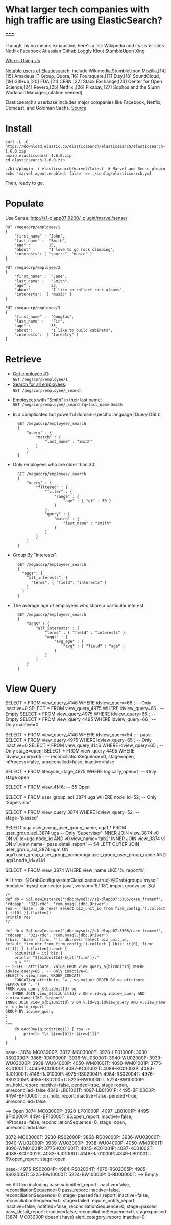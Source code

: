 # What larger tech companies with high traffic are using ElasticSearch? [...](http://www.quora.com/What-larger-tech-companies-with-high-traffic-are-using-ElasticSearch)

Though, by no means exhaustive, here's a list:
Wikipedia and its sister sites
Netflix
Facebook
Atlassian
Github
Loggly
Klout
StumbleUpon
Xing

[Who is Using Us](https://www.elastic.co/use-cases)

[Notable users of Elasticsearch](https://en.wikipedia.org/wiki/Elasticsearch): include Wikimedia,StumbleUpon,Mozilla,[14][15] Amadeus IT Group, Quora,[16] Foursquare,[17] Etsy,[18] SoundCloud,[19] GitHub,[20] FDA,[21] CERN,[22] Stack Exchange,[23] Center for Open Science,[24] Reverb,[25] Netflix.,[26] Pixabay,[27] Sophos and the Slurm Workload Manager.[citation needed]

Elasticsearch’s userbase includes major companies like Facebook, Netflix, Comcast, and Goldman Sachs. [Source](http://venturebeat.com/2014/06/05/elasticsearchs-70m-round-proves-theres-big-money-in-free-software/)


# Install

	curl -L -O https://download.elastic.co/elasticsearch/elasticsearch/elasticsearch-1.6.0.zip
	unzip elasticsearch-1.6.0.zip
	cd elasticsearch-1.6.0.zip

	./bin/plugin -i elasticsearch/marvel/latest  # Marvel and Sense plugin
	echo 'marvel.agent.enabled: false' >> ./config/elasticsearch.yml

Then, ready to go.


# Populate

Use Sense: <http://s1-dlapp07:9200/_plugin/marvel/sense/>

	PUT /megacorp/employee/1
	{
	    "first_name" : "John",
	    "last_name" :  "Smith",
	    "age" :        25,
	    "about" :      "I love to go rock climbing",
	    "interests": [ "sports", "music" ]
	}

	PUT /megacorp/employee/2
	{
	    "first_name" :  "Jane",
	    "last_name" :   "Smith",
	    "age" :         32,
	    "about" :       "I like to collect rock albums",
	    "interests":  [ "music" ]
	}

	PUT /megacorp/employee/3
	{
	    "first_name" :  "Douglas",
	    "last_name" :   "Fir",
	    "age" :         35,
	    "about":        "I like to build cabinets",
	    "interests":  [ "forestry" ]
	}

# Retrieve
* [Get employee #1](http://s1-dlapp07:9200/megacorp/employee/1):   
`GET /megacorp/employee/1`
* [Search for all employees](http://s1-dlapp07:9200/megacorp/employee/_search):  
`GET /megacorp/employee/_search`
- [Employees with “Smith” in their last name](http://s1-dlapp07:9200/megacorp/employee/_search?q=last_name:Smith):  
`GET /megacorp/employee/_search?q=last_name:Smith`
- In a complicated but powerful domain-specific language (Query DSL):

		GET /megacorp/employee/_search
		{
		    "query" : {
		        "match" : {
		            "last_name" : "Smith"
		        }
		    }
		}
- Only employees who are older than 30:   

		GET /megacorp/employee/_search
		{
		    "query" : {
		        "filtered" : {
		            "filter" : {
		                "range" : {
		                    "age" : { "gt" : 30 } 
		                }
		            },
		            "query" : {
		                "match" : {
		                    "last_name" : "smith" 
		                }
		            }
		        }
		    }
		}

- Group By "interests":

		GET /megacorp/employee/_search
		{
		  "aggs": {
		    "all_interests": {
		      "terms": { "field": "interests" }
		    }
		  }
		}
- The average age of employees who share a particular interest:

		GET /megacorp/employee/_search
		{
		    "aggs" : {
		        "all_interests" : {
		            "terms" : { "field" : "interests" },
		            "aggs" : {
		                "avg_age" : {
		                    "avg" : { "field" : "age" }
		                }
		            }
		        }
		    }
		}

# View Query

SELECT * FROM view_query_4146 WHERE idview_query=66 ; -- Only inactive=0
SELECT * FROM view_query_4975 WHERE idview_query=66 ; -- Empty
SELECT * FROM view_query_4975 WHERE idview_query=66 ; -- Empty
SELECT * FROM view_query_4495 WHERE idview_query=66 ; -- Only inactive=0


SELECT * FROM view_query_4146 WHERE idview_query=54 ;-- pass;
SELECT * FROM view_query_4975 WHERE idview_query=65 ; -- Only inactive=0
SELECT * FROM view_query_4146 WHERE idview_query=65 ; -- Only stage=open;
SELECT * FROM view_query_4495 WHERE idview_query=65 ; -- reconciliationSequence=0, stage=open, inProcess=false, unreconciled=false, inactive=false

SELECT * FROM lifecycle_stage_4975 WHERE logically_open=1; -- Only stage open


SELECT * FROM view_4146; -- 65 Open



SELECT * FROM user_group_acl_3874 uga WHERE node_id=52; -- Only 'Supervisor'

SELECT * FROM view_query_3874 WHERE idview_query=52; -- stage='passed'

SELECT uga.user_group_user_group_name, uga1.* FROM user_group_acl_3874 uga -- Only 'Supervisor'
INNER JOIN view_3874 v0 ON v0.id=uga.node_id AND v0.view_name='tab2'
INNER JOIN view_3874 v1 ON v1.view_name='pass_detail_report' -- 54
LEFT OUTER JOIN user_group_acl_3874 uga1 ON uga1.user_group_user_group_name=uga.user_group_user_group_name AND uga1.node_id=v1.id

SELECT * FROM view_3874 WHERE view_name LIKE '%_report%';

All firms:
	@GrabConfig(systemClassLoader=true)
	@Grab(group='mysql', module='mysql-connector-java', version='5.1.18')
	import groovy.sql.Sql

	/*
	def db = Sql.newInstance('jdbc:mysql://s1-dlapp07:3306/case_framemf', 'rdcapp', '321-rdc', 'com.mysql.jdbc.Driver')
	res = ['base', db.rows('select biz_unit_id from firm_config;').collect { it[0] }].flatten()
	println res
	*/

	def db = Sql.newInstance('jdbc:mysql://s1-dlapp07:3306/case_framemf', 'rdcapp', '321-rdc', 'com.mysql.jdbc.Driver')
	[[biz: 'base', firm: ''], db.rows('select biz_unit_id, default_firm_nbr from firm_config;').collect { [biz: it[0], firm: it[1]] } ].flatten().each {
	    bizUnitId = it['biz']
	    println "${bizUnitId}-${it['firm']}:" 
	    q = """
	-- SELECT attribute, value FROM view_query_${bizUnitId} WHERE idview_query=66 ; -- Only inactive=0
	SELECT v.view_name, GROUP_CONCAT(
	    CONCAT(vq.attribute, '=', vq.value) ORDER BY vq.attribute SEPARATOR ', ')
	FROM view_query_${bizUnitId} vq
	-- INNER JOIN view_${bizUnitId} v ON v.id=vq.idview_query AND v.view_name LIKE '%report'
	INNER JOIN view_${bizUnitId} v ON v.id=vq.idview_query AND v.view_name = 'on_hold_report'
	GROUP BY idview_query
	;
	;
	"""
	    db.eachRow(q.toString()) { row ->
	        println "\t ${row[0]}: ${row[1]}"
	    }
	}

base-:
3874-MC03000P:
3872-MC03000T:
3920-LP01000P:
3930-RS02000P:
3868-RD09000P:
3936-WU03000T:
3940-WU02000P:
3939-WU03000P:
3938-WU04000P:
4050-WM01001T:
4090-WM01001P:
3775-KC01001T:
4045-KC01001P:
4087-KC01002T:
4088-KC01002P:
4083-RJ01000T:
4146-RJ01000P:
4975-RS02004P:
4984-RS02004T:
4976-RS02005P:
4985-RS02005T:
5225-BW10000T:
5224-BW10000P:
	 on_hold_report: inactive=false, pended=true, stage=open, unreconciled=false
4349-LB01001T:
4097-LB01001P:
4495-BF10000P:
4494-BF10000T:
	 on_hold_report: inactive=false, pended=true, unreconciled=false

==> Open
3874-MC03000P:
3920-LP01000P:
4097-LB01001P:
4495-BF10000P:
4494-BF10000T:
	 65.open_report: inactive=false, inProcess=false, reconciliationSequence=0, stage=open, unreconciled=false

3872-MC03000T:
3930-RS02000P:
3868-RD09000P:
3936-WU03000T:
3940-WU02000P:
3939-WU03000P:
3938-WU04000P:
4050-WM01001T:
4090-WM01001P:
3775-KC01001T:
4045-KC01001P:
4087-KC01002T:
4088-KC01002P:
4083-RJ01000T:
4146-RJ01000P:
4349-LB01001T:
	 69.open_report: stage=open

base-:
4975-RS02004P:
4984-RS02004T:
4976-RS02005P:
4985-RS02005T:
5225-BW10000T:
5224-BW10000P:
0-RD00000T:
==> Empty

==> All firm including base
	 submitted_report: inactive=false, reconciliationSequence=0
	 pass_report: inactive=false, reconciliationSequence=0, stage=passed
	 fail_report: inactive=false, reconciliationSequence=0, stage=failed
	 require_notify_report: inactive=false, notified=false, reconciliationSequence=0, stage=passed
	 pass_detail_report: inactive=false, reconciliationSequence=0, stage=passed (3874-MC03000P doesn't have)
	 alert_category_report: inactive=0

